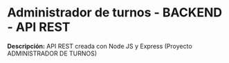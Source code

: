 # Administrador de turnos - BACKEND - API REST

**Descripción:**
API REST creada con Node JS y Express (Proyecto ADMINISTRADOR DE TURNOS)
